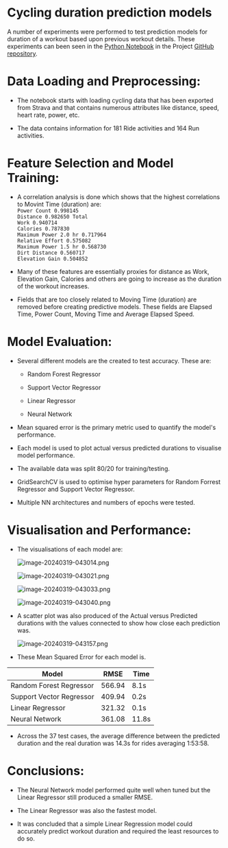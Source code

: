 # Cycling duration prediction models

A number of experiments were performed to test prediction models for duration of a workout based upon previous workout details. These experiments can been seen in the [Python Notebook](https://github.com/redbackoperations/Projects/blob/main/Sports%20Performance%20Analysis/frontend/Cycling%20Analysis/Duration%20Prediction.ipynb) in the Project [GitHub repository](https://github.com/redbackoperations/Projects/blob/main/Sports%20Performance%20Analysis/frontend/).

# **Data Loading and Preprocessing**:

*   The notebook starts with loading cycling data that has been exported from Strava and that contains numerous attributes like distance, speed, heart rate, power, etc.
    
*   The data contains information for 181 Ride activities and 164 Run activities.
    

# **Feature Selection and Model Training**:

*   A correlation analysis is done which shows that the highest correlations to Movint Time (duration) are:  
    `Power Count 0.998145`  
    `Distance 0.982650 Total`  
    `Work 0.940714`  
    `Calories 0.787830`  
    `Maximum Power 2.0 hr 0.717964`  
    `Relative Effort 0.575082`  
    `Maximum Power 1.5 hr 0.568730`  
    `Dirt Distance 0.560717`  
    `Elevation Gain 0.504852`
    
*   Many of these features are essentially proxies for distance as Work, Elevation Gain, Calories and others are going to increase as the duration of the workout increases.
    
*   Fields that are too closely related to Moving Time (duration) are removed before creating predictive models. These fields are Elapsed Time, Power Count, Moving Time and Average Elapsed Speed.
    

# **Model Evaluation**:

*   Several different models are the created to test accuracy. These are:
    
    *   Random Forest Regressor
        
    *   Support Vector Regressor
        
    *   Linear Regressor
        
    *   Neural Network
        
*   Mean squared error is the primary metric used to quantify the model's performance.
    
*   Each model is used to plot actual versus predicted durations to visualise model performance.
    
*   The available data was split 80/20 for training/testing.
    
*   GridSearchCV is used to optimise hyper parameters for Random Forrest Regressor and Support Vector Regressor.
    
*   Multiple NN architectures and numbers of epochs were tested.
    

# **Visualisation and Performance**:

*   The visualisations of each model are:
    
    ![image-20240319-043014.png](./attachments/image-20240319-043014.png)
    
    ![image-20240319-043021.png](./attachments/image-20240319-043021.png)
    
    ![image-20240319-043033.png](./attachments/image-20240319-043033.png)
    
    ![image-20240319-043040.png](./attachments/image-20240319-043040.png)
    
*   A scatter plot was also produced of the Actual versus Predicted durations with the values connected to show how close each prediction was.
    
    ![image-20240319-043157.png](./attachments/image-20240319-043157.png)
    
*   These Mean Squared Error for each model is.
    

| **Model** | **RMSE** | **Time** |
| --- | --- | --- |
| Random Forest Regressor | 566.94 | 8.1s |
| Support Vector Regressor | 409.94 | 0.2s |
| Linear Regressor | 321.32 | 0.1s |
| Neural Network | 361.08 | 11.8s |

*   Across the 37 test cases, the average difference between the predicted duration and the real duration was 14.3s for rides averaging 1:53:58.
    

# **Conclusions**:

*   The Neural Network model performed quite well when tuned but the Linear Regressor still produced a smaller RMSE.
    
*   The Linear Regressor was also the fastest model.
    
*   It was concluded that a simple Linear Regression model could accurately predict workout duration and required the least resources to do so.
